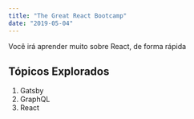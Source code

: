 ```yaml
---
title: "The Great React Bootcamp"
date: "2019-05-04"
---
```


Você irá aprender muito sobre React, de forma rápida

## Tópicos Explorados

1. Gatsby
2. GraphQL
3. React